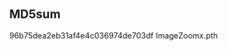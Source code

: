 MD5sum
-----------------------------------------------------
96b75dea2eb31af4e4c036974de703df  ImageZoomx.pth
